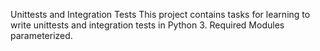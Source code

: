 Unittests and Integration Tests
This project contains tasks for learning to write unittests and integration tests in Python 3.
Required Modules
parameterized.